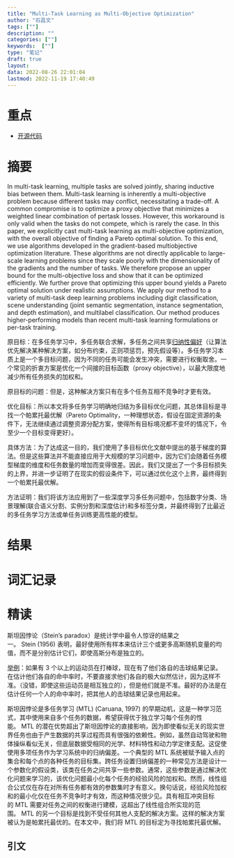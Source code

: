 ```yaml
---
title: "Multi-Task Learning as Multi-Objective Optimization"
author: "石昌文"
tags: [""]
description: ""
categories: [""]
keywords:  [""]
type: "笔记"
draft: true
layout: 
data: 2022-08-26 22:01:04
lastmod: 2022-11-19 17:40:49
---
```


# 重点

- [开源代码](https://github.com/IntelVCL/MultiObjectiveOptimization)

# 摘要 

In multi-task learning, multiple tasks are solved jointly, sharing inductive bias between them. Multi-task learning is inherently a multi-objective problem because different tasks may conflict, necessitating a trade-off. A common compromise is to optimize a proxy objective that minimizes a weighted linear combination of pertask losses. However, this workaround is only valid when the tasks do not compete, which is rarely the case. In this paper, we explicitly cast multi-task learning as multi-objective optimization, with the overall objective of finding a Pareto optimal solution. To this end, we use algorithms developed in the gradient-based multiobjective optimization literature. These algorithms are not directly applicable to large-scale learning problems since they scale poorly with the dimensionality of the gradients and the number of tasks. We therefore propose an upper bound for the multi-objective loss and show that it can be optimized efficiently. We further prove that optimizing this upper bound yields a Pareto optimal solution under realistic assumptions. We apply our method to a variety of multi-task deep learning problems including digit classification, scene understanding (joint semantic segmentation, instance segmentation, and depth estimation), and multilabel classification. Our method produces higher-performing models than recent multi-task learning formulations or per-task training.

原目标：在多任务学习中，多任务联合求解，多任务之间共享[归纳性偏好](https://blog.csdn.net/qq_39478403/article/details/121107057)（让算法优先解决某种解决方案，如分布约束，正则项惩罚，预先假设等）。多任务学习本质上是一个多目标问题，因为不同的任务可能会发生冲突，需要进行权衡取舍。一个常见的折衷方案是优化一个间接的目标函数（proxy objective），以最大限度地减少所有任务损失的加权和。

原目标的问题：但是，这种解决方案只有在多个任务互相不竞争时才更有效。

优化目标：所以本文将多任务学习明确地归结为多目标优化问题，其总体目标是寻找一个帕累托最优解（Pareto Optimality，一种理想状态，假设在固定资源的条件下，无法继续通过调整资源分配方案，使得所有目标境况都不变坏的情况下，令至少一个目标变得更好）。

具体方法：为了达成这一目的，我们使用了多目标优化文献中提出的基于梯度的算法。但是这些算法并不能直接应用于大规模的学习问题中，因为它们会随着任务模型梯度的维度和任务数量的增加而变得很差。因此，我们又提出了一个多目标损失的上界，并进一步证明了在现实的假设条件下，可以通过优化这个上界，最终得到一个帕累托最优解。

方法证明：我们将该方法应用到了一些深度学习多任务问题中，包括数字分类、场景理解(联合语义分割、实例分割和深度估计)和多标签分类，并最终得到了比最近的多任务学习方法或单任务训练更高性能的模型。

# 结果

# 词汇记录

# 精读

斯坦因悖论（Stein’s paradox）是统计学中最令人惊讶的结果之一。 Stein (1956) 表明，最好使用所有样本来估计三个或更多高斯随机变量的均值，而不是分别估计它们，即使高斯分布是独立的。

[举例](http://bayes-stat.github.io/download/stein.pdf)：如果有 3 个以上的运动员在打棒球，现在有了他们各自的击球结果记录。在估计他们各自的命中率时，不要直接求他们各自的极大似然估计，因为这样不准。（没错，即使这些运动员是相互独立的），但是他们就是不准。最好的办法是在估计任何一个人的命中率时，把其他人的击球结果记录也用起来。

斯坦因悖论是多任务学习 (MTL) (Caruana, 1997) 的早期动机，这是一种学习范式，其中使用来自多个任务的数据，希望获得优于独立学习每个任务的性能。 MTL 的潜在优势超出了斯坦因悖论的直接影响，因为即使看似无关的现实世界任务也由于产生数据的共享过程而具有很强的依赖性。例如，虽然自动驾驶和物体操纵看似无关，但底层数据受相同的光学、材料特性和动力学定律支配。这促使使用多项任务作为学习系统中的归纳偏差。一个典型的 MTL 系统被赋予输入点的集合和每个点的各种任务的目标集。跨任务设置归纳偏差的一种常见方法是设计一个参数化的假设类，该类在任务之间共享一些参数。通常，这些参数是通过解决优化问题来学习的，该优化问题最小化每个任务的经验风险的加权和。然而，线性组合公式仅在存在对所有任务都有效的参数集时才有意义。换句话说，经验风险加权和的最小化仅在任务不竞争时才有效，而这种情况很少见。具有相互冲突目标的 MTL 需要对任务之间的权衡进行建模，这超出了线性组合所实现的范围。 MTL 的另一个目标是找到不受任何其他人支配的解决方案。这样的解决方案被认为是帕累托最优的。在本文中，我们将 MTL 的目标定为寻找帕累托最优解。

## 引文
